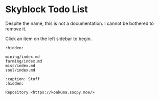 # Skyblock Todo List
Despite the name, this is not a documentation. I cannot be bothered to remove it.

Click an item on the left sidebar to begin.

```{toctree}
:hidden:

mining/index.md
farming/index.md
misc/index.md
soul/index.md
```


```{toctree}
:caption: Stuff
:hidden:

Repository <https://koakuma.soopy.moe/>
```
